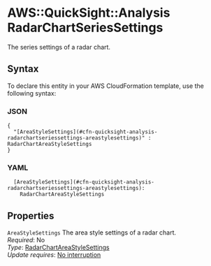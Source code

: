# AWS::QuickSight::Analysis RadarChartSeriesSettings<a name="aws-properties-quicksight-analysis-radarchartseriessettings"></a>

The series settings of a radar chart\.

## Syntax<a name="aws-properties-quicksight-analysis-radarchartseriessettings-syntax"></a>

To declare this entity in your AWS CloudFormation template, use the following syntax:

### JSON<a name="aws-properties-quicksight-analysis-radarchartseriessettings-syntax.json"></a>

```
{
  "[AreaStyleSettings](#cfn-quicksight-analysis-radarchartseriessettings-areastylesettings)" : RadarChartAreaStyleSettings
}
```

### YAML<a name="aws-properties-quicksight-analysis-radarchartseriessettings-syntax.yaml"></a>

```
  [AreaStyleSettings](#cfn-quicksight-analysis-radarchartseriessettings-areastylesettings): 
    RadarChartAreaStyleSettings
```

## Properties<a name="aws-properties-quicksight-analysis-radarchartseriessettings-properties"></a>

`AreaStyleSettings`  <a name="cfn-quicksight-analysis-radarchartseriessettings-areastylesettings"></a>
The area style settings of a radar chart\.  
*Required*: No  
*Type*: [RadarChartAreaStyleSettings](aws-properties-quicksight-analysis-radarchartareastylesettings.md)  
*Update requires*: [No interruption](https://docs.aws.amazon.com/AWSCloudFormation/latest/UserGuide/using-cfn-updating-stacks-update-behaviors.html#update-no-interrupt)